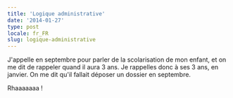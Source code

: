 ```yaml
---
title: 'Logique administrative'
date: '2014-01-27'
type: post
locale: fr_FR
slug: logique-administrative
---
```


J'appelle en septembre pour parler de la scolarisation de mon enfant, et on me dit de rappeler quand il aura 3 ans. Je rappelles donc à ses 3 ans, en janvier. On me dit qu'il fallait déposer un dossier en septembre.

Rhaaaaaaa !
